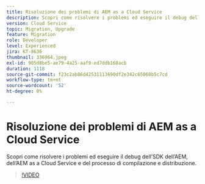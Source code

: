 ```yaml
---
title: Risoluzione dei problemi di AEM as a Cloud Service
description: Scopri come risolvere i problemi ed eseguire il debug dell’SDK dell’AEM, dell’AEM as a Cloud Service e del processo di compilazione e distribuzione.
version: Cloud Service
topic: Migration, Upgrade
feature: Migration
role: Developer
level: Experienced
jira: KT-8636
thumbnail: 336964.jpeg
exl-id: 905d8be5-ae79-4a25-aaf9-ed7ddb168acb
duration: 1118
source-git-commit: f23c2ab86d42531113690df2e342c65060b5c7cd
workflow-type: tm+mt
source-wordcount: '52'
ht-degree: 0%

---
```


# Risoluzione dei problemi di AEM as a Cloud Service

Scopri come risolvere i problemi ed eseguire il debug dell’SDK dell’AEM, dell’AEM as a Cloud Service e del processo di compilazione e distribuzione.

>[!VIDEO](https://video.tv.adobe.com/v/336964?quality=12&learn=on)
